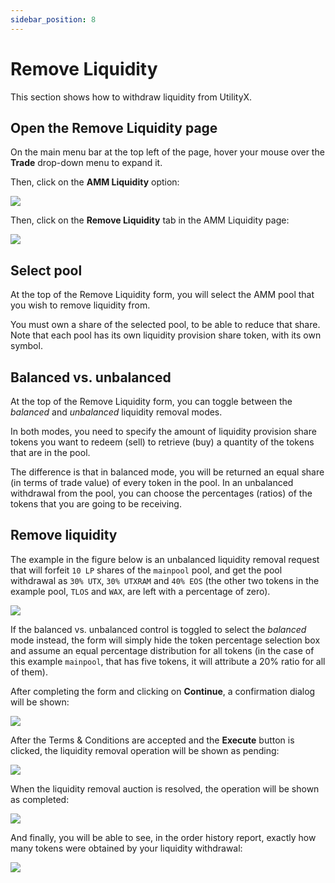 ```yaml
---
sidebar_position: 8
---
```


# Remove Liquidity

This section shows how to withdraw liquidity from UtilityX.

## Open the Remove Liquidity page

On the main menu bar at the top left of the page, hover your mouse over the **Trade** drop-down menu to expand it.

Then, click on the **AMM Liquidity** option:

![](fig/liquidity_menu.png)

Then, click on the **Remove Liquidity** tab in the AMM Liquidity page:

![](fig/liquidity_remove.png)

## Select pool

At the top of the Remove Liquidity form, you will select the AMM pool that you wish to remove liquidity from.

You must own a share of the selected pool, to be able to reduce that share. Note that each pool has its own liquidity provision share token, with its own symbol.

## Balanced vs. unbalanced

At the top of the Remove Liquidity form, you can toggle between the _balanced_ and _unbalanced_ liquidity removal modes.

In both modes, you need to specify the amount of liquidity provision share tokens you want to redeem (sell) to retrieve (buy) a quantity of the tokens that are in the pool.

The difference is that in balanced mode, you will be returned an equal share (in terms of trade value) of every token in the pool. In an unbalanced withdrawal from the pool, you can choose the percentages (ratios) of the tokens that you are going to be receiving.

## Remove liquidity

The example in the figure below is an unbalanced liquidity removal request that will forfeit `10 LP` shares of the `mainpool` pool, and get the pool withdrawal as `30% UTX`, `30% UTXRAM` and `40% EOS` (the other two tokens in the example pool, `TLOS` and `WAX`, are left with a percentage of zero).

![](fig/liquidity_remove_unbalanced.png)

If the balanced vs. unbalanced control is toggled to select the _balanced_ mode instead, the form will simply hide the token percentage selection box and assume an equal percentage distribution for all tokens (in the case of this example `mainpool`, that has five tokens, it will attribute a 20% ratio for all of them).

After completing the form and clicking on **Continue**, a confirmation dialog will be shown:

![](fig/liquidity_remove_confirm.png)

After the Terms & Conditions are accepted and the **Execute** button is clicked, the liquidity removal operation will be shown as pending:

![](fig/liquidity_remove_wait.png)

When the liquidity removal auction is resolved, the operation will be shown as completed:

![](fig/liquidity_remove_done.png)

And finally, you will be able to see, in the order history report, exactly how many tokens were obtained by your liquidity withdrawal:

![](fig/liquidity_remove_report.png)

